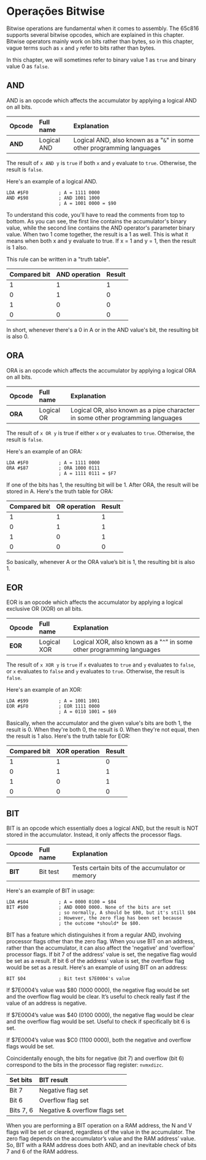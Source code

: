 # Operações Bitwise

Bitwise operations are fundamental when it comes to assembly. The 65c816 supports several bitwise opcodes, which are explained in this chapter. Bitwise operators mainly work on bits rather than bytes, so in this chapter, vague terms such as `x` and `y` refer to bits rather than bytes.

In this chapter, we will sometimes refer to binary value 1 as `true` and binary value 0 as `false`.

## AND

AND is an opcode which affects the accumulator by applying a logical AND on all bits.

| Opcode | Full name | Explanation |
| :--- | :--- | :--- |
| **AND** | Logical AND | Logical AND, also known as a "`&`" in some other programming languages |

The result of `x AND y` is `true` if both `x` and `y` evaluate to `true`. Otherwise, the result is `false`.

Here's an example of a logical AND.

```text
LDA #$F0           ; A = 1111 0000
AND #$98           ; AND 1001 1000
                   ; A = 1001 0000 = $90
```

To understand this code, you'll have to read the comments from top to bottom. As you can see, the first line contains the accumulator's binary value, while the second line contains the AND operator's parameter binary value. When two 1 come together, the result is a 1 as well. This is what it means when both x and y evaluate to true. If x = 1 and y = 1, then the result is 1 also.

This rule can be written in a "truth table".

| Compared bit | AND operation | Result |
| :--- | :--- | :--- |
| 1 | 1 | 1 |
| 0 | 1 | 0 |
| 1 | 0 | 0 |
| 0 | 0 | 0 |

In short, whenever there's a 0 in A or in the AND value's bit, the resulting bit is also 0.

## ORA

ORA is an opcode which affects the accumulator by applying a logical ORA on all bits.

| Opcode | Full name | Explanation |
| :--- | :--- | :--- |
| **ORA** | Logical OR | Logical OR, also known as a pipe character in some other programming languages |

The result of `x OR y` is true if either `x` or `y` evaluates to `true`. Otherwise, the result is `false`.

Here's an example of an ORA:

```text
LDA #$F0           ; A = 1111 0000
ORA #$87           ; ORA 1000 0111
                   ; A = 1111 0111 = $F7
```

If one of the bits has 1, the resulting bit will be 1. After ORA, the result will be stored in A. Here's the truth table for ORA:

| Compared bit | OR operation | Result |
| :--- | :--- | :--- |
| 1 | 1 | 1 |
| 0 | 1 | 1 |
| 1 | 0 | 1 |
| 0 | 0 | 0 |

So basically, whenever A or the ORA value’s bit is 1, the resulting bit is also 1.

## EOR

EOR is an opcode which affects the accumulator by applying a logical exclusive OR \(XOR\) on all bits.

| Opcode | Full name | Explanation |
| :--- | :--- | :--- |
| **EOR** | Logical XOR | Logical XOR, also known as a "`^`" in some other programming languages |

The result of `x XOR y` is `true` if `x` evaluates to `true` and `y` evaluates to `false`, or `x` evaluates to `false` and `y` evaluates to `true`. Otherwise, the result is `false`.

Here's an example of an XOR:

```text
LDA #$99           ; A = 1001 1001
EOR #$F0           ; EOR 1111 0000
                   ; A = 0110 1001 = $69
```

Basically, when the accumulator and the given value's bits are both 1, the result is 0. When they're both 0, the result is 0. When they're not equal, then the result is 1 also. Here's the truth table for EOR:

| Compared bit | XOR operation | Result |
| :--- | :--- | :--- |
| 1 | 1 | 0 |
| 0 | 1 | 1 |
| 1 | 0 | 1 |
| 0 | 0 | 0 |

## BIT

BIT is an opcode which essentially does a logical AND, but the result is NOT stored in the accumulator. Instead, it only affects the processor flags.

| Opcode | Full name | Explanation |
| :--- | :--- | :--- |
| **BIT** | Bit test | Tests certain bits of the accumulator or memory |

Here's an example of BIT in usage:

```text
LDA #$04           ; A = 0000 0100 = $04
BIT #$00           ; AND 0000 0000. None of the bits are set
                   ; so normally, A should be $00, but it's still $04
                   ; However, the zero flag has been set because
                   ; the outcome *should* be $00.
```

BIT has a feature which distinguishes it from a regular AND, involving processor flags other than the zero flag. When you use BIT on an address, rather than the accumulator, it can also affect the 'negative' and 'overflow' processor flags. If bit 7 of the address' value is set, the negative flag would be set as a result. If bit 6 of the address' value is set, the overflow flag would be set as a result. Here's an example of using BIT on an address:

```text
BIT $04            ; Bit test $7E0004's value
```

If $7E0004’s value was $80 \(1000 0000\), the negative flag would be set and the overflow flag would be clear. It’s useful to check really fast if the value of an address is negative.

If $7E0004’s value was $40 \(0100 0000\), the negative flag would be clear and the overflow flag would be set. Useful to check if specifically bit 6 is set.

If $7E0004’s value was $C0 \(1100 0000\), both the negative and overflow flags would be set.

Coincidentally enough, the bits for negative \(bit 7\) and overflow \(bit 6\) correspond to the bits in the processor flag register: `nvmxdizc`.

| Set bits | BIT result |
| :--- | :--- |
| Bit 7 | Negative flag set |
| Bit 6 | Overflow flag set |
| Bits 7, 6 | Negative & overflow flags set |

When you are performing a BIT operation on a RAM address, the N and V flags will be set or cleared, regardless of the value in the accumulator. The zero flag depends on the accumulator’s value and the RAM address’ value. So, BIT with a RAM address does both AND, and an inevitable check of bits 7 and 6 of the RAM address.

